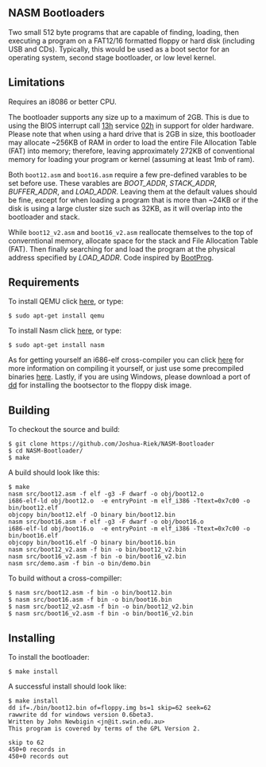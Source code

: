 ## NASM Bootloaders
Two small 512 byte programs that are capable of finding, loading,
then executing a program on a FAT12/16 formatted floppy or hard disk 
(including USB and CDs). Typically, this would be used as a boot sector
for an operating system, second stage bootloader, or low level kernel.

## Limitations
Requires an i8086 or better CPU.

The bootloader supports any size up to a maximum of 2GB. This is due to 
using the BIOS interrupt call [13h] service [02h] in support for older 
hardware. Please note that when using a hard drive that is 2GB in size, 
this bootloader may allocate ~256KB of RAM in order to load the entire 
File Allocation Table (FAT) into memory; therefore, leaving approximately 
272KB of conventional memory for loading your program or kernel (assuming 
at least 1mb of ram).

Both `boot12.asm` and `boot16.asm` require a few pre-defined varables to be set
before use. These varables are *BOOT_ADDR*, *STACK_ADDR*, *BUFFER_ADDR*, and 
*LOAD_ADDR*. Leaving them at the default values should be fine, except for 
when loading a program that is more than ~24KB or if the disk is using a large
cluster size such as 32KB, as it will overlap into the bootloader and stack.

While `boot12_v2.asm` and `boot16_v2.asm` reallocate themselves to the top
of converntional memory, allocate space for the stack and File Allocation 
Table (FAT). Then finally searching for and load the program at the 
physical address specified by *LOAD_ADDR*. Code inspired by 
[BootProg](https://github.com/alexfru/BootProg).

## Requirements

To install QEMU click [here](https://www.qemu.org/download/), or type:
```
$ sudo apt-get install qemu
```

To install Nasm click [here](https://www.nasm.us/pub/nasm/releasebuilds/2.14.02/), or type:
```
$ sudo apt-get install nasm
```

As for getting yourself an i686-elf cross-compiler you can click 
[here](https://wiki.osdev.org/GCC_Cross-Compiler) for more information 
on compiling it yourself, or just use some precompiled binaries 
[here](https://github.com/lordmilko/i686-elf-tools/releases). Lastly, 
if you are using Windows, please download a port of [dd](http://www.chrysocome.net/dd) 
for installing the bootsector to the floppy disk image.

## Building

To checkout the source and build:
```
$ git clone https://github.com/Joshua-Riek/NASM-Bootloader
$ cd NASM-Bootloader/
$ make
```

A build should look like this:
```
$ make
nasm src/boot12.asm -f elf -g3 -F dwarf -o obj/boot12.o
i686-elf-ld obj/boot12.o  -e entryPoint -m elf_i386 -Ttext=0x7c00 -o bin/boot12.elf
objcopy bin/boot12.elf -O binary bin/boot12.bin
nasm src/boot16.asm -f elf -g3 -F dwarf -o obj/boot16.o
i686-elf-ld obj/boot16.o  -e entryPoint -m elf_i386 -Ttext=0x7c00 -o bin/boot16.elf
objcopy bin/boot16.elf -O binary bin/boot16.bin
nasm src/boot12_v2.asm -f bin -o bin/boot12_v2.bin
nasm src/boot16_v2.asm -f bin -o bin/boot16_v2.bin
nasm src/demo.asm -f bin -o bin/demo.bin
```

To build without a cross-compiller:
```
$ nasm src/boot12.asm -f bin -o bin/boot12.bin
$ nasm src/boot16.asm -f bin -o bin/boot16.bin
$ nasm src/boot12_v2.asm -f bin -o bin/boot12_v2.bin
$ nasm src/boot16_v2.asm -f bin -o bin/boot16_v2.bin
```

## Installing

To install the bootloader:
```
$ make install
```

A successful install should look like:
```
$ make install
dd if=./bin/boot12.bin of=floppy.img bs=1 skip=62 seek=62
rawwrite dd for windows version 0.6beta3.
Written by John Newbigin <jn@it.swin.edu.au>
This program is covered by terms of the GPL Version 2.

skip to 62
450+0 records in
450+0 records out
```
 
[13h]:    http://webpages.charter.net/danrollins/techhelp/0185.HTM
[02h]:    http://webpages.charter.net/danrollins/techhelp/0188.HTM
[42h]:    https://wiki.osdev.org/ATA_in_x86_RealMode_(BIOS)
